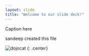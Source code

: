 ```yaml
---
layout: slide
title: "Welcome to our slide deck!"
---
```


Caption here

sandeep created this file


![dojocat](https://octodex.github.com/images/dojocat.jpg)
{: .center}
